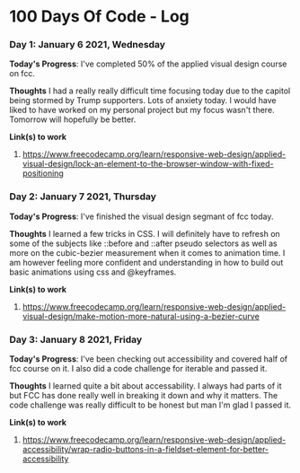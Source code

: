 # 100 Days Of Code - Log


### Day 1: January 6 2021, Wednesday

**Today's Progress**: I've completed 50% of the applied visual design course on fcc. 

**Thoughts** I had a really really difficult time focusing today due to the capitol being stormed by Trump supporters. Lots of anxiety today. I would have liked to have worked on my personal project but my focus wasn't there. Tomorrow will hopefully be better.

**Link(s) to work**
1. https://www.freecodecamp.org/learn/responsive-web-design/applied-visual-design/lock-an-element-to-the-browser-window-with-fixed-positioning



### Day 2: January 7 2021, Thursday

**Today's Progress**: I've finished the visual design segmant of fcc today.

**Thoughts** I learned a few tricks in CSS. I will definitely have to refresh on some of the subjects like ::before and ::after pseudo selectors as well as more on the cubic-bezier measurement when it comes to animation time. I am however feeling more confident and understanding in how to build out basic animations using css and @keyframes.

**Link(s) to work**
1. https://www.freecodecamp.org/learn/responsive-web-design/applied-visual-design/make-motion-more-natural-using-a-bezier-curve


### Day 3: January 8 2021, Friday

**Today's Progress**: I've been checking out accessibility and covered half of fcc course on it. I also did a code challenge for iterable and passed it. 

**Thoughts** I learned quite a bit about accessability. I always had parts of it but FCC has done really well in breaking it down and why it matters. The code challenge was really difficult to be honest but man I'm glad I passed it. 

**Link(s) to work**
1. https://www.freecodecamp.org/learn/responsive-web-design/applied-accessibility/wrap-radio-buttons-in-a-fieldset-element-for-better-accessibility